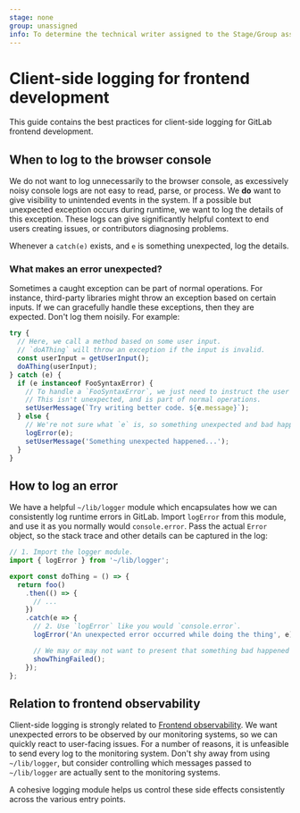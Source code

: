 ```yaml
---
stage: none
group: unassigned
info: To determine the technical writer assigned to the Stage/Group associated with this page, see https://about.gitlab.com/handbook/engineering/ux/technical-writing/#assignments
---
```


# Client-side logging for frontend development

This guide contains the best practices for client-side logging for GitLab
frontend development.

## When to log to the browser console

We do not want to log unnecessarily to the browser console, as excessively
noisy console logs are not easy to read, parse, or process. We **do** want to
give visibility to unintended events in the system. If a possible but unexpected
exception occurs during runtime, we want to log the details of this exception.
These logs can give significantly helpful context to end users creating issues, or
contributors diagnosing problems.

Whenever a `catch(e)` exists, and `e` is something unexpected, log the details.

### What makes an error unexpected?

Sometimes a caught exception can be part of normal operations. For instance, third-party
libraries might throw an exception based on certain inputs. If we can gracefully
handle these exceptions, then they are expected. Don't log them noisily.
For example:

```javascript
try {
  // Here, we call a method based on some user input.
  // `doAThing` will throw an exception if the input is invalid.
  const userInput = getUserInput();
  doAThing(userInput);
} catch (e) {
  if (e instanceof FooSyntaxError) {
    // To handle a `FooSyntaxError`, we just need to instruct the user to change their input.
    // This isn't unexpected, and is part of normal operations.
    setUserMessage(`Try writing better code. ${e.message}`);
  } else {
    // We're not sure what `e` is, so something unexpected and bad happened...
    logError(e);
    setUserMessage('Something unexpected happened...');
  }
}
```

## How to log an error

We have a helpful `~/lib/logger` module which encapsulates how we can
consistently log runtime errors in GitLab. Import `logError` from this
module, and use it as you normally would `console.error`. Pass the actual `Error`
object, so the stack trace and other details can be captured in the log:

```javascript
// 1. Import the logger module.
import { logError } from '~/lib/logger';

export const doThing = () => {
  return foo()
    .then(() => {
      // ...
    })
    .catch(e => {
      // 2. Use `logError` like you would `console.error`.
      logError('An unexpected error occurred while doing the thing', e);

      // We may or may not want to present that something bad happened to the end user.
      showThingFailed();
    });
};
```

## Relation to frontend observability

Client-side logging is strongly related to
[Frontend observability](https://about.gitlab.com/company/team/structure/working-groups/frontend-observability/).
We want unexpected errors to be observed by our monitoring systems, so
we can quickly react to user-facing issues. For a number of reasons, it is
unfeasible to send every log to the monitoring system. Don't shy away from using
`~/lib/logger`, but consider controlling which messages passed to `~/lib/logger`
are actually sent to the monitoring systems.

A cohesive logging module helps us control these side effects consistently
across the various entry points.
